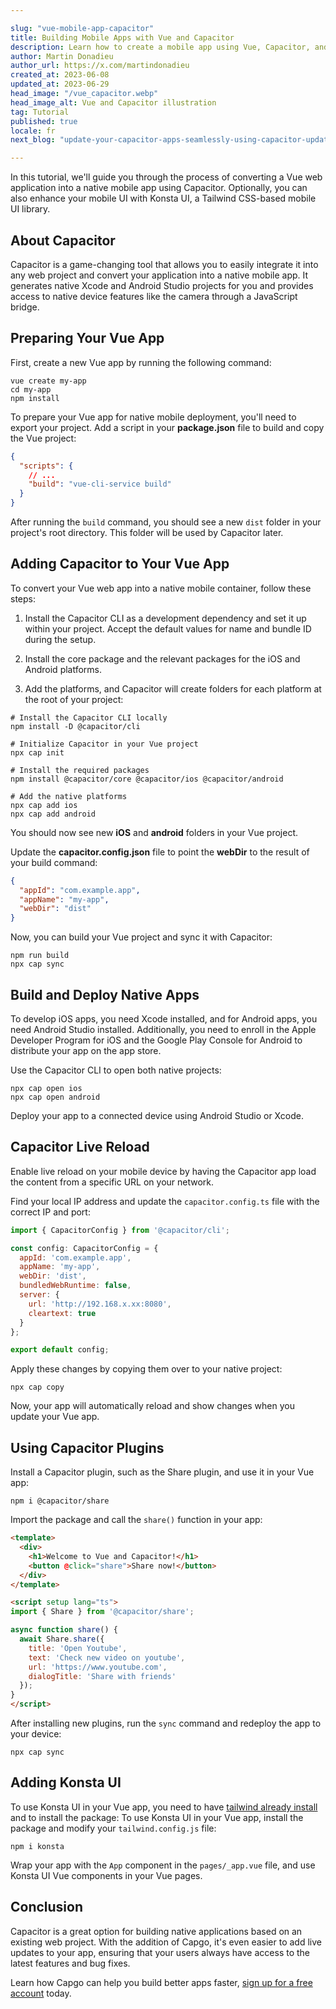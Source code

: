 ```yaml
---

slug: "vue-mobile-app-capacitor"
title: Building Mobile Apps with Vue and Capacitor
description: Learn how to create a mobile app using Vue, Capacitor, and optionally enhance the UI with Konsta UI.
author: Martin Donadieu
author_url: https://x.com/martindonadieu
created_at: 2023-06-08
updated_at: 2023-06-29
head_image: "/vue_capacitor.webp"
head_image_alt: Vue and Capacitor illustration
tag: Tutorial
published: true
locale: fr
next_blog: "update-your-capacitor-apps-seamlessly-using-capacitor-updater"

---
```


In this tutorial, we'll guide you through the process of converting a Vue web application into a native mobile app using Capacitor. Optionally, you can also enhance your mobile UI with Konsta UI, a Tailwind CSS-based mobile UI library.

## About Capacitor

Capacitor is a game-changing tool that allows you to easily integrate it into any web project and convert your application into a native mobile app. It generates native Xcode and Android Studio projects for you and provides access to native device features like the camera through a JavaScript bridge.

## Preparing Your Vue App

First, create a new Vue app by running the following command:

```shell
vue create my-app
cd my-app
npm install
```

To prepare your Vue app for native mobile deployment, you'll need to export your project. Add a script in your **package.json** file to build and copy the Vue project:

```json
{
  "scripts": {
    // ...
    "build": "vue-cli-service build"
  }
}
```

After running the `build` command, you should see a new `dist` folder in your project's root directory. This folder will be used by Capacitor later.

## Adding Capacitor to Your Vue App

To convert your Vue web app into a native mobile container, follow these steps:

1. Install the Capacitor CLI as a development dependency and set it up within your project. Accept the default values for name and bundle ID during the setup.

2. Install the core package and the relevant packages for the iOS and Android platforms.

3. Add the platforms, and Capacitor will create folders for each platform at the root of your project:

```shell
# Install the Capacitor CLI locally
npm install -D @capacitor/cli

# Initialize Capacitor in your Vue project
npx cap init

# Install the required packages
npm install @capacitor/core @capacitor/ios @capacitor/android

# Add the native platforms
npx cap add ios
npx cap add android
```

You should now see new **iOS** and **android** folders in your Vue project.

Update the **capacitor.config.json** file to point the **webDir** to the result of your build command:

```json
{
  "appId": "com.example.app",
  "appName": "my-app",
  "webDir": "dist"
}
```

Now, you can build your Vue project and sync it with Capacitor:

```shell
npm run build
npx cap sync
```

## Build and Deploy Native Apps

To develop iOS apps, you need Xcode installed, and for Android apps, you need Android Studio installed. Additionally, you need to enroll in the Apple Developer Program for iOS and the Google Play Console for Android to distribute your app on the app store.

Use the Capacitor CLI to open both native projects:

```shell
npx cap open ios
npx cap open android
```

Deploy your app to a connected device using Android Studio or Xcode.

## Capacitor Live Reload

Enable live reload on your mobile device by having the Capacitor app load the content from a specific URL on your network.

Find your local IP address and update the `capacitor.config.ts` file with the correct IP and port:

```javascript
import { CapacitorConfig } from '@capacitor/cli';

const config: CapacitorConfig = {
  appId: 'com.example.app',
  appName: 'my-app',
  webDir: 'dist',
  bundledWebRuntime: false,
  server: {
    url: 'http://192.168.x.xx:8080',
    cleartext: true
  }
};

export default config;
```

Apply these changes by copying them over to your native project:

```shell
npx cap copy
```

Now, your app will automatically reload and show changes when you update your Vue app.

## Using Capacitor Plugins

Install a Capacitor plugin, such as the Share plugin, and use it in your Vue app:

```shell
npm i @capacitor/share
```

Import the package and call the `share()` function in your app:

```html
<template>
  <div>
    <h1>Welcome to Vue and Capacitor!</h1>
    <button @click="share">Share now!</button>
  </div>
</template>

<script setup lang="ts">
import { Share } from '@capacitor/share';

async function share() {
  await Share.share({
    title: 'Open Youtube',
    text: 'Check new video on youtube',
    url: 'https://www.youtube.com',
    dialogTitle: 'Share with friends'
  });
}
</script>
```

After installing new plugins, run the `sync` command and redeploy the app to your device:

```
npx cap sync
```

## Adding Konsta UI

To use Konsta UI in your Vue app, you need to have [tailwind already install](https://tailwindcss.com/docs/guides/vite/#vue) and to install the package:
To use Konsta UI in your Vue app, install the package and modify your `tailwind.config.js` file:

```shell
npm i konsta
```

Wrap your app with the `App` component in the `pages/_app.vue` file, and use Konsta UI Vue components in your Vue pages.

## Conclusion

Capacitor is a great option for building native applications based on an existing web project. With the addition of Capgo, it's even easier to add live updates to your app, ensuring that your users always have access to the latest features and bug fixes.

Learn how Capgo can help you build better apps faster, [sign up for a free account](/register/) today.
